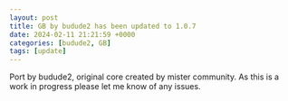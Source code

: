 ```yaml
---
layout: post
title: GB by budude2 has been updated to 1.0.7
date: 2024-02-11 21:21:59 +0000
categories: [budude2, GB]
tags: [update]
---
```

Port by budude2, original core created by mister community. As this is a work in progress please let me know of any issues.
